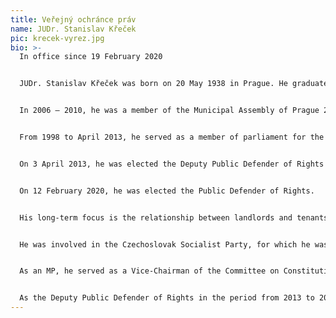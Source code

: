 ```yaml
---
title: Veřejný ochránce práv
name: JUDr. Stanislav Křeček
pic: krecek-vyrez.jpg
bio: >-
  In office since 19 February 2020


  JUDr. Stanislav Křeček was born on 20 May 1938 in Prague. He graduated from the Industrial School of Geology, the School of Creative Arts and the Faculty of Law of Charles University. After his graduation, he became a judicial trainee at the Municipal Court in Prague. When he was forced to leave the judicial profession in the 1970s for political reasons, he made his living as an artist, geologist, miner, manual worker, etc.Since 1990, he has worked as attorney-at-law.


  In 2006 – 2010, he was a member of the Municipal Assembly of Prague 2 City Ward.


  From 1998 to April 2013, he served as a member of parliament for the Czech Social Democratic Party (ČSSD) in the Chamber of Deputies.


  On 3 April 2013, he was elected the Deputy Public Defender of Rights and, in accordance with the law, he resigned from his Parliamentary office. He discharged the office of the Deputy Public Defender of Rights from 5 April 2013 to 3 December 2019.


  On 12 February 2020, he was elected the Public Defender of Rights.


  His long-term focus is the relationship between landlords and tenants – in 1991, he co-founded and became the chairman of the Czech Association of Tenants.


  He was involved in the Czechoslovak Socialist Party, for which he was co-opted as Member of the Czech National Council in 1990. Since 1993, he has been a member of the Czech Social Democratic Party (ČSSD).


  As an MP, he served as a Vice-Chairman of the Committee on Constitutional and Legal Affairs of the Chamber of Deputies, a member of the Mandate and Immunity Committee, Committee on Petitions, Electoral Committee, Subcommittee on Human Rights, and performed other functions as well.


  As the Deputy Public Defender of Rights in the period from 2013 to 2019, he concentrated mainly on issues connected to the rules of construction procedure, State administration of courts, consumer protection, land-use law and activities of the Land Registry Office, as well as problems related to roads, right to information, infractions and other similar issues.
---
```

